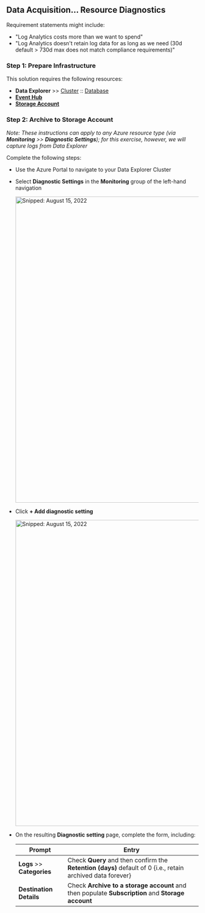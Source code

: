 ## Data Acquisition... Resource Diagnostics

Requirement statements might include:

* "Log Analytics costs more than we want to spend"
* "Log Analytics doesn't retain log data for as long as we need (30d default > 730d max does not match compliance requirements)"

### Step 1: Prepare Infrastructure
This solution requires the following resources:

* **Data Explorer** >> [Cluster](Infrastructure_DataExplorer_Cluster.md) :: [Database](Infrastructure_DataExplorer_Database.md)
* [**Event Hub**](Infrastructure_EventHub.md)
* [**Storage Account**](Infrastructure_StorageAccount.md)

### Step 2: Archive to Storage Account
_Note: These instructions can apply to any Azure resource type (via **Monitoring** >> **Diagnostic Settings**); for this exercise, however, we will capture logs from Data Explorer_

Complete the following steps:

* Use the Azure Portal to navigate to your Data Explorer Cluster
* Select **Diagnostic Settings** in the **Monitoring** group of the left-hand navigation

  <img src="https://user-images.githubusercontent.com/44923999/184675094-161c4fad-a134-4960-bbff-ee9600f443ae.png" width="800" title="Snipped: August 15, 2022" />

* Click **+ Add diagnostic setting**

  <img src="https://user-images.githubusercontent.com/44923999/184676669-a78ff2ba-18d1-4512-adee-9f9461104f21.png" width="800" title="Snipped: August 15, 2022" />

* On the resulting **Diagnostic setting** page, complete the form, including:

  Prompt| Entry
  ------ | ------
  **Logs** >> **Categories** | Check **Query** and then confirm the **Retention (days)** default of 0 {i.e., retain archived data forever}
  **Destination Details** | Check **Archive to a storage account** and then populate **Subscription** and **Storage account**
